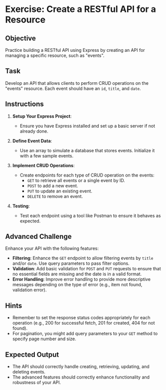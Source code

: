 # Exercise: Create a RESTful API for a Resource

## Objective
Practice building a RESTful API using Express by creating an API for managing a specific resource, such as "events".

## Task
Develop an API that allows clients to perform CRUD operations on the "events" resource. Each event should have an `id`, `title`, and `date`.

## Instructions
1. **Setup Your Express Project**:
   - Ensure you have Express installed and set up a basic server if not already done.

2. **Define Event Data**:
   - Use an array to simulate a database that stores events. Initialize it with a few sample events.

3. **Implement CRUD Operations**:
   - Create endpoints for each type of CRUD operation on the events:
     - `GET` to retrieve all events or a single event by ID.
     - `POST` to add a new event.
     - `PUT` to update an existing event.
     - `DELETE` to remove an event.

4. **Testing**:
   - Test each endpoint using a tool like Postman to ensure it behaves as expected.

## Advanced Challenge
Enhance your API with the following features:
   - **Filtering**: Enhance the `GET` endpoint to allow filtering events by `title` and/or `date`. Use query parameters to pass filter options.
   - **Validation**: Add basic validation for `POST` and `PUT` requests to ensure that no essential fields are missing and the date is in a valid format.
   - **Error Handling**: Improve error handling to provide more descriptive messages depending on the type of error (e.g., item not found, validation error).

## Hints
- Remember to set the response status codes appropriately for each operation (e.g., 200 for successful fetch, 201 for created, 404 for not found).
- For pagination, you might add query parameters to your `GET` method to specify page number and size.

## Expected Output
- The API should correctly handle creating, retrieving, updating, and deleting events.
- The advanced features should correctly enhance functionality and robustness of your API.

